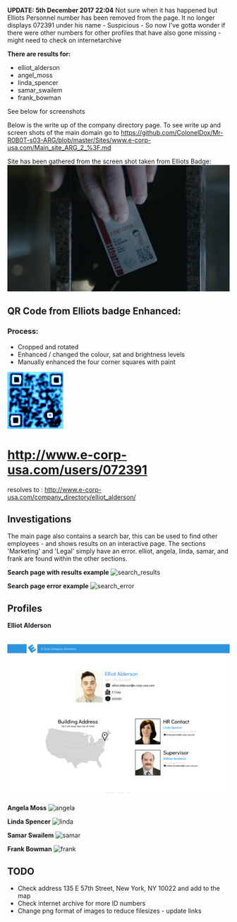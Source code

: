 **UPDATE: 5th December 2017 22:04** Not sure when it has happened but Elliots Personnel number has been removed from the page. It no longer displays 072391 under his name - Suspicious - So now I've gotta wonder if there were other numbers for other profiles that have also gone missing - might need to check on internetarchive

**There are results for:**
- elliot_alderson
- angel_moss
- linda_spencer
- samar_swailem
- frank_bowman

See below for screenshots

Below is the write up of the company directory page. 
To see write up and screen shots of the main domain go to https://github.com/ColonelDox/Mr-R0B0T-s03-ARG/blob/master/Sites/www.e-corp-usa.com/Main_site_ARG_2_%3F.md

Site has been gathered from the screen shot taken from Elliots Badge:
![Image of Elliots Badge](https://github.com/ColonelDox/Mr-R0B0T-s03-ARG/blob/master/Sites/www.e-corp-usa.com/Elliots_ID_badge.jpg)


## QR Code from Elliots badge Enhanced:
### Process:
* Cropped and rotated
* Enhanced / changed  the colour, sat and brightness levels
* Manually enhanced the four corner squares with paint

![Image of Elliots Badge](https://github.com/ColonelDox/Mr-R0B0T-s03-ARG/blob/master/Sites/www.e-corp-usa.com/Elliots_QR-Enhanced.png)

# http://www.e-corp-usa.com/users/072391
resolves to : http://www.e-corp-usa.com/company_directory/elliot_alderson/

Investigations
---------------

The main page also contains a search bar, this can be used to find other employees - and shows results on an interactive page. The sections 'Marketing' and 'Legal' simply have an error.  elliot, angela, linda, samar, and frank are found within the other sections. 

**Search page with results example**
![search_results](https://github.com/z3r07h/Mr-R0B0T-s03-ARG/blob/master/Sites/e-corp-usa.com-company-directory/screenshots/05-search_results.jpg)

**Search page error example**
![search_error](https://github.com/z3r07h/Mr-R0B0T-s03-ARG/blob/master/Sites/e-corp-usa.com-company-directory/screenshots/06-search_results_error.jpg)


<h2>Profiles</h2>

**Elliot Alderson**

![elliot](https://github.com/ColonelDox/Mr-R0B0T-s03-ARG/blob/master/Sites/www.e-corp-usa.com/screenshot-www.e-corp-usa.com-2017-10-31-10-36-05.png)

**Angela Moss**
![angela](https://github.com/z3r07h/Mr-R0B0T-s03-ARG/blob/master/Sites/e-corp-usa.com-company-directory/screenshots/01-angela_moss.jpg)

**Linda Spencer**
![linda](https://github.com/z3r07h/Mr-R0B0T-s03-ARG/blob/master/Sites/e-corp-usa.com-company-directory/screenshots/02-linda_spencer.jpg)

**Samar Swailem**
![samar](https://github.com/z3r07h/Mr-R0B0T-s03-ARG/blob/master/Sites/e-corp-usa.com-company-directory/screenshots/03-samar_swailem.jpg)

**Frank Bowman**
![frank](https://github.com/z3r07h/Mr-R0B0T-s03-ARG/blob/master/Sites/e-corp-usa.com-company-directory/screenshots/04-Frank_bowman.jpg)

TODO
--
- Check address 135 E 57th Street, New York, NY 10022 and add to the map
- Check internet archive for more ID numbers
- Change png format of images to reduce filesizes - update links


